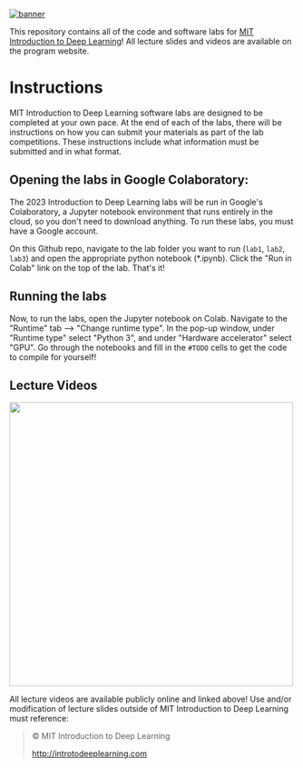 [![banner](assets/banner.png)](http://introtodeeplearning.com)

This repository contains all of the code and software labs for [MIT Introduction to Deep Learning](http://introtodeeplearning.com)! All lecture slides and videos are available on the program website.

# Instructions
MIT Introduction to Deep Learning software labs are designed to be completed at your own pace. At the end of each of the labs, there will be instructions on how you can submit your materials as part of the lab competitions. These instructions include what information must be submitted and in what format.

## Opening the labs in Google Colaboratory:

The 2023 Introduction to Deep Learning labs will be run in Google's Colaboratory, a Jupyter notebook environment that runs entirely in the cloud, so you don't need to download anything. To run these labs, you must have a Google account.

On this Github repo, navigate to the lab folder you want to run (`lab1`, `lab2`, `lab3`) and open the appropriate python notebook (\*.ipynb). Click the "Run in Colab" link on the top of the lab. That's it!

## Running the labs
Now, to run the labs, open the Jupyter notebook on Colab. Navigate to the "Runtime" tab --> "Change runtime type". In the pop-up window, under "Runtime type" select "Python 3", and under "Hardware accelerator" select "GPU". Go through the notebooks and fill in the `#TODO` cells to get the code to compile for yourself!



## Lecture Videos

[<img src="assets/video_play.png" width="500">](https://www.youtube.com/watch?v=njKP3FqW3Sk&list=PLtBw6njQRU-rwp5__7C0oIVt26ZgjG9NI&index=1)

All lecture videos are available publicly online and linked above! Use and/or modification of lecture slides outside of MIT Introduction to Deep Learning must reference:

> © MIT Introduction to Deep Learning
>
> http://introtodeeplearning.com
